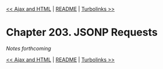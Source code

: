 [&lt;&lt; Ajax and HTML](ch202-ajax-and-html.md) | [README](README.md) | [Turbolinks &gt;&gt;](ch204-turbolinks.md)

# Chapter 203. JSONP Requests

*Notes forthcoming*

[&lt;&lt; Ajax and HTML](ch202-ajax-and-html.md) | [README](README.md) | [Turbolinks &gt;&gt;](ch204-turbolinks.md)